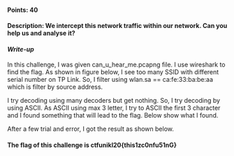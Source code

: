 #### Points: 40

#### Description: We intercept this network traffic within our network. Can you help us and analyse it?

#### _Write-up_

In this challenge, I was given can_u_hear_me.pcapng file.
I use wireshark to find the flag. As shown in figure below, I see too many SSID with different serial number on TP Link. So, I filter using wlan.sa == ca:fe:33:ba:be:aa which is filter by source address.

I try decoding using many decoders but get nothing. So, I try decoding by using ASCII. As ASCII using max 3 letter, I try to ASCII the first 3 character and I found something that will lead to the flag. Below show what I found.

After a few trial and error, I got the result as shown below.

#### The flag of this challenge is ctfunikl20{this1zc0nfu51nG}
